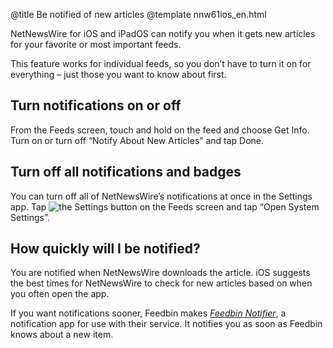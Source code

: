@title Be notified of new articles
@template nnw61ios_en.html

NetNewsWire for iOS and iPadOS can notify you when it gets new articles for your favorite or most important feeds.

This feature works for individual feeds, so you don’t have to turn it on for everything – just those you want to know about first.


Turn notifications on or off
----------------------------

From the Feeds screen, touch and hold on the feed and choose Get Info. Turn on or turn off “Notify About New Articles” and tap Done.


Turn off all notifications and badges
-------------------------------------

You can turn off all of NetNewsWire’s notifications at once in the Settings app. Tap <img src="../../../images/ios-icon-settings.png" alt="the Settings button" class="ios-inline-button-large" /> on the Feeds screen and tap “Open System Settings”.



How quickly will I be notified?
-------------------------------

You are notified when NetNewsWire downloads the article. iOS suggests the best times for NetNewsWire to check for new articles based on when you often open the app.

If you want notifications sooner, Feedbin makes [*Feedbin Notifier*][fbn], a notification app for use with their service. It notifies you as soon as Feedbin knows about a new item.

[fbn]: https://apps.apple.com/us/app/feedbin-notifier/id996164128
